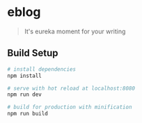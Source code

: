 # eblog

> It's eureka moment for your writing

## Build Setup

``` bash
# install dependencies
npm install

# serve with hot reload at localhost:8080
npm run dev

# build for production with minification
npm run build
```

